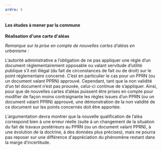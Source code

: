 ```yaml
---
ordre: 5
---
```


#### Les études à mener par la commune

**Réalisation d'une carte d'aléas**

*Remarque sur la prise en compte de nouvelles cartes d’aléas en urbanisme :*

L’autorité administrative a l’obligation de ne pas appliquer une règle d’un document réglementairement opposable ou valant servitude d’utilité publique s’il est illégal (du fait de circonstances de fait ou de droit) sur le point réglementaire concerné. C’est en particulier le cas pour un PPRN (ou un document valant PPRN) approuvé. Cependant, tant que la non validité d’un tel document n’est pas prouvée, celui-ci continue de s’appliquer. Ainsi, pour que de nouvelles cartes d’aléas puissent être prises en compte pour modifier de façon moins contraignante les règles issues d’un PPRN (ou un document valant PPRN) approuvé, une démonstration de la non validité de ce document sur les points concernés doit être apportée.

L’argumentation devra montrer que la nouvelle qualification de l’aléa correspond bien à une erreur réelle (suite à un changement de la situation du fait de travaux postérieurs au PPRN (ou un document valant PPRN), à une évolution de la doctrine, à des données plus précises), mais ne pourra pas reposer sur une différence d'appréciation du phénomène restant dans la marge d’incertitude.
